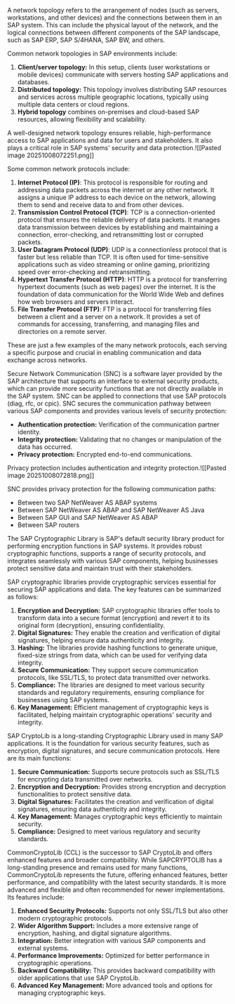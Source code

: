 A network topology refers to the arrangement of nodes (such as servers, workstations, and other devices) and the connections between them in an SAP system. This can include the physical layout of the network, and the logical connections between different components of the SAP landscape, such as SAP ERP, SAP S/4HANA, SAP BW, and others.

Common network topologies in SAP environments include:

1. **Client/server topology:** In this setup, clients (user workstations or mobile devices) communicate with servers hosting SAP applications and databases.
2. **Distributed topology:** This topology involves distributing SAP resources and services across multiple geographic locations, typically using multiple data centers or cloud regions.
3. **Hybrid topology** combines on-premises and cloud-based SAP resources, allowing flexibility and scalability.

A well-designed network topology ensures reliable, high-performance access to SAP applications and data for users and stakeholders. It also plays a critical role in SAP systems' security and data protection.![[Pasted image 20251008072251.png]]

Some common network protocols include:

1. **Internet Protocol (IP)**: This protocol is responsible for routing and addressing data packets across the internet or any other network. It assigns a unique IP address to each device on the network, allowing them to send and receive data to and from other devices.
2. **Transmission Control Protocol (TCP)**: TCP is a connection-oriented protocol that ensures the reliable delivery of data packets. It manages data transmission between devices by establishing and maintaining a connection, error-checking, and retransmitting lost or corrupted packets.
3. **User Datagram Protocol (UDP)**: UDP is a connectionless protocol that is faster but less reliable than TCP. It is often used for time-sensitive applications such as video streaming or online gaming, prioritizing speed over error-checking and retransmitting.
4. **Hypertext Transfer Protocol (HTTP)**: HTTP is a protocol for transferring hypertext documents (such as web pages) over the internet. It is the foundation of data communication for the World Wide Web and defines how web browsers and servers interact.
5. **File Transfer Protocol (FTP)**: FTP is a protocol for transferring files between a client and a server on a network. It provides a set of commands for accessing, transferring, and managing files and directories on a remote server.

These are just a few examples of the many network protocols, each serving a specific purpose and crucial in enabling communication and data exchange across networks.

Secure Network Communication (SNC) is a software layer provided by the SAP architecture that supports an interface to external security products, which can provide more security functions that are not directly available in the SAP system. SNC can be applied to connections that use SAP protocols (diag, rfc, or cpic). SNC secures the communication pathway between various SAP components and provides various levels of security protection:

- **Authentication protection:** Verification of the communication partner identity.
- **Integrity protection:** Validating that no changes or manipulation of the data has occurred.
- **Privacy protection:** Encrypted end-to-end communications.

Privacy protection includes authentication and integrity protection.![[Pasted image 20251008072818.png]]

SNC provides privacy protection for the following communication paths:

- Between two SAP NetWeaver AS ABAP systems
- Between SAP NetWeaver AS ABAP and SAP NetWeaver AS Java
- Between SAP GUI and SAP NetWeaver AS ABAP
- Between SAP routers

The SAP Cryptographic Library is SAP's default security library product for performing encryption functions in SAP systems. It provides robust cryptographic functions, supports a range of security protocols, and integrates seamlessly with various SAP components, helping businesses protect sensitive data and maintain trust with their stakeholders.

SAP cryptographic libraries provide cryptographic services essential for securing SAP applications and data. The key features can be summarized as follows:

1. **Encryption and Decryption:** SAP cryptographic libraries offer tools to transform data into a secure format (encryption) and revert it to its original form (decryption), ensuring confidentiality.
2. **Digital Signatures:** They enable the creation and verification of digital signatures, helping ensure data authenticity and integrity.
3. **Hashing:** The libraries provide hashing functions to generate unique, fixed-size strings from data, which can be used for verifying data integrity.
4. **Secure Communication:** They support secure communication protocols, like SSL/TLS, to protect data transmitted over networks.
5. **Compliance:** The libraries are designed to meet various security standards and regulatory requirements, ensuring compliance for businesses using SAP systems.
6. **Key Management:** Efficient management of cryptographic keys is facilitated, helping maintain cryptographic operations' security and integrity.

SAP CryptoLib is a long-standing Cryptographic Library used in many SAP applications. It is the foundation for various security features, such as encryption, digital signatures, and secure communication protocols. Here are its main functions:

1. **Secure Communication:** Supports secure protocols such as SSL/TLS for encrypting data transmitted over networks.
2. **Encryption and Decryption:** Provides strong encryption and decryption functionalities to protect sensitive data.
3. **Digital Signatures:** Facilitates the creation and verification of digital signatures, ensuring data authenticity and integrity.
4. **Key Management:** Manages cryptographic keys efficiently to maintain security.
5. **Compliance:** Designed to meet various regulatory and security standards.

CommonCryptoLib (CCL) is the successor to SAP CryptoLib and offers enhanced features and broader compatibility. While SAPCRYPTOLIB has a long-standing presence and remains used for many functions, CommonCryptoLib represents the future, offering enhanced features, better performance, and compatibility with the latest security standards. It is more advanced and flexible and often recommended for newer implementations. Its features include:

1. **Enhanced Security Protocols:** Supports not only SSL/TLS but also other modern cryptographic protocols.
2. **Wider Algorithm Support:** Includes a more extensive range of encryption, hashing, and digital signature algorithms.
3. **Integration:** Better integration with various SAP components and external systems.
4. **Performance Improvements:** Optimized for better performance in cryptographic operations.
5. **Backward Compatibility:** This provides backward compatibility with older applications that use SAP CryptoLib.
6. **Advanced Key Management:** More advanced tools and options for managing cryptographic keys.